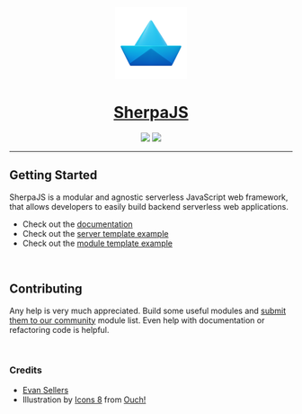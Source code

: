 


<p align="center">
    <a href="https://docs.page/sellersindustry/SherpaJS">
        <img src="./docs/assets/logos/favicon.png" height="128px"/>
        <h1 align="center">SherpaJS</h1>
    </a>
</p>


<p align="center">
    <img src="https://img.shields.io/npm/v/sherpa-core"/>
    <img src="https://github.com/sellersindustry/SherpaJS/actions/workflows/testing.yml/badge.svg"/>
</p>


---


## Getting Started
SherpaJS is a modular and agnostic serverless JavaScript web framework, that allows developers to easily build backend serverless web applications.

  * Check out the [documentation](https://docs.page/sellersindustry/SherpaJS)
  * Check out the [server template example](https://github.com/sellersindustry/SherpaJS-template-server)
  * Check out the [module template example](https://github.com/sellersindustry/SherpaJS-template-module)


<br>


## Contributing
Any help is very much appreciated. Build some useful modules and [submit them to our community](https://github.com/sellersindustry/SherpaJS/issues/new/choose) module list. Even help with documentation or refactoring code is helpful.


<br>


### Credits
 - [Evan Sellers](https://github.com/SellersEvan)
 - Illustration by <a href="https://icons8.com/illustrations/author/zD2oqC8lLBBA">Icons 8</a> from <a href="https://icons8.com/illustrations">Ouch!</a>
